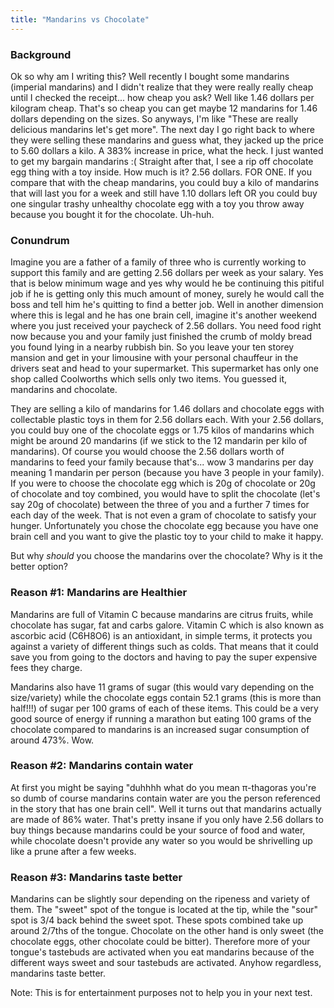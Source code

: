 ```yaml
---
title: "Mandarins vs Chocolate"
---
```


### Background

Ok so why am I writing this? Well recently I bought some mandarins (imperial mandarins) and I didn't realize that they were really really cheap until I checked the receipt... how cheap you ask? Well like 1.46 dollars per kilogram cheap. That's so cheap you can get maybe 12 mandarins for 1.46 dollars depending on the sizes. So anyways, I'm like "These are really delicious mandarins let's get more". The next day I go right back to where they were selling these mandarins and guess what, they jacked up the price to 5.60 dollars a kilo. A 383% increase in price, what the heck. I just wanted to get my bargain mandarins :( Straight after that, I see a rip off chocolate egg thing with a toy inside. How much is it? 2.56 dollars. FOR ONE. If you compare that with the cheap mandarins, you could buy a kilo of mandarins that will last you for a week and still have 1.10 dollars left OR you could buy one singular trashy unhealthy chocolate egg with a toy you throw away because you bought it for the chocolate. Uh-huh.

### Conundrum

Imagine you are a father of a family of three who is currently working to support this family and are getting 2.56 dollars per week as your salary. Yes that is below minimum wage and yes why would he be continuing this pitiful job if he is getting only this much amount of money, surely he would call the boss and tell him he's quitting to find a better job. Well in another dimension where this is legal and he has one brain cell, imagine it's another weekend where you just received your paycheck of 2.56 dollars. You need food right now because you and your family just finished the crumb of moldy bread you found lying in a nearby rubbish bin. So you leave your ten storey mansion and get in your limousine with your personal chauffeur in the drivers seat and head to your supermarket. This supermarket has only one shop called Coolworths which sells only two items. You guessed it, mandarins and chocolate.

They are selling a kilo of mandarins for 1.46 dollars and chocolate eggs with collectable plastic toys in them for 2.56 dollars each. With your 2.56 dollars, you could buy one of the chocolate eggs or 1.75 kilos of mandarins which might be around 20 mandarins (if we stick to the 12 mandarin per kilo of mandarins). Of course you would choose the 2.56 dollars worth of mandarins to feed your family because that's... wow 3 mandarins per day meaning 1 mandarin per person (because you have 3 people in your family). If you were to choose the chocolate egg which is 20g of chocolate or 20g of chocolate and toy combined, you would have to split the chocolate (let's say 20g of chocolate) between the three of you and a further 7 times for each day of the week. That is not even a gram of chocolate to satisfy your hunger. Unfortunately you chose the chocolate egg because you have one brain cell and you want to give the plastic toy to your child to make it happy.

But why *should* you choose the mandarins over the chocolate? Why is it the better option?

### Reason #1: Mandarins are Healthier

Mandarins are full of Vitamin C because mandarins are citrus fruits, while chocolate has sugar, fat and carbs galore. Vitamin C which is also known as ascorbic acid (C6H8O6) is an antioxidant, in simple terms, it protects you against a variety of different things such as colds. That means that it could save you from going to the doctors and having to pay the super expensive fees they charge.

Mandarins also have 11 grams of sugar (this would vary depending on the size/variety) while the chocolate eggs contain 52.1 grams (this is more than half!!!) of sugar per 100 grams of each of these items. This could be a very good source of energy if running a marathon but eating 100 grams of the chocolate compared to mandarins is an increased sugar consumption of around 473%. Wow.

### Reason #2: Mandarins contain water

At first you might be saying "duhhhh what do you mean π-thagoras you're so dumb of course mandarins contain water are you the person referenced in the story that has one brain cell". Well it turns out that mandarins actually are made of 86% water. That's pretty insane if you only have 2.56 dollars to buy things because mandarins could be your source of food and water, while chocolate doesn't provide any water so you would be shrivelling up like a prune after a few weeks.

### Reason #3: Mandarins taste better

Mandarins can be slightly sour depending on the ripeness and variety of them. The "sweet" spot of the tongue is located at the tip, while the "sour" spot is 3/4 back behind the sweet spot. These spots combined take up around 2/7ths of the tongue. Chocolate on the other hand is only sweet (the chocolate eggs, other chocolate could be bitter). Therefore more of your tongue's tastebuds are activated when you eat mandarins because of the different ways sweet and sour tastebuds are activated. Anyhow regardless, mandarins taste better.


Note: This is for entertainment purposes not to help you in your next test.